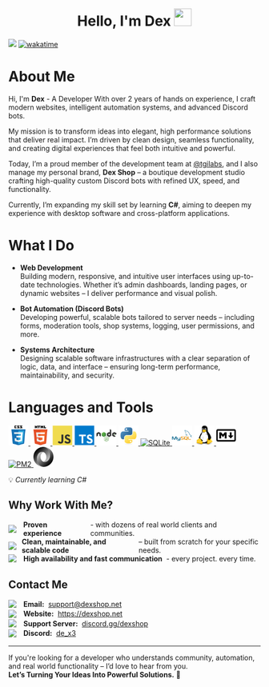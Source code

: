 <h1 align="center">
  Hello, I'm Dex <img src="https://em-content.zobj.net/source/microsoft-teams/337/waving-hand_1f44b.png" width="35" height="35"/>
</h1>

![](https://komarev.com/ghpvc/?username=ddex3&color=blue)
[![wakatime](https://wakatime.com/badge/user/3b29f40f-cbd7-4a46-81e8-eedf6c6e349b.svg)](https://wakatime.com/@3b29f40f-cbd7-4a46-81e8-eedf6c6e349b)

# About Me

Hi, I'm **Dex** - A Developer With over 2 years of hands on experience, I craft modern websites, intelligent automation systems, and advanced Discord bots.

My mission is to transform ideas into elegant, high performance solutions that deliver real impact. I’m driven by clean design, seamless functionality, and creating digital experiences that feel both intuitive and powerful.

Today, I’m a proud member of the development team at [@tgilabs](https://github.com/tgilabs), and I also manage my personal brand, **Dex Shop** – a boutique development studio crafting high-quality custom Discord bots with refined UX, speed, and functionality.

Currently, I’m expanding my skill set by learning **C#**, aiming to deepen my experience with desktop software and cross-platform applications.

#  What I Do
- **Web Development**  
  Building modern, responsive, and intuitive user interfaces using up-to-date technologies. Whether it’s admin dashboards, landing pages, or dynamic websites – I deliver performance and visual polish.

- **Bot Automation (Discord Bots)**  
  Developing powerful, scalable bots tailored to server needs – including forms, moderation tools, shop systems, logging, user permissions, and more.

- **Systems Architecture**  
  Designing scalable software infrastructures with a clear separation of logic, data, and interface – ensuring long-term performance, maintainability, and security.



# Languages and Tools
<p align="left">
  <a href="https://www.w3schools.com/css/" target="_blank" rel="noreferrer">
    <img src="https://raw.githubusercontent.com/devicons/devicon/master/icons/css3/css3-original-wordmark.svg" alt="CSS3" width="40" height="40"/>
  </a>
  <a href="https://www.w3.org/html/" target="_blank" rel="noreferrer">
    <img src="https://raw.githubusercontent.com/devicons/devicon/master/icons/html5/html5-original-wordmark.svg" alt="HTML5" width="40" height="40"/>
  </a>
  <a href="https://developer.mozilla.org/en-US/docs/Web/JavaScript" target="_blank" rel="noreferrer">
    <img src="https://raw.githubusercontent.com/devicons/devicon/master/icons/javascript/javascript-original.svg" alt="JavaScript" width="40" height="40"/>
  </a>
  <a href="https://www.typescriptlang.org/" target="_blank" rel="noreferrer">
    <img src="https://raw.githubusercontent.com/devicons/devicon/master/icons/typescript/typescript-original.svg" alt="TypeScript" width="40" height="40"/>
  </a>
  <a href="https://nodejs.org" target="_blank" rel="noreferrer">
    <img src="https://raw.githubusercontent.com/devicons/devicon/master/icons/nodejs/nodejs-original-wordmark.svg" alt="Node.js" width="40" height="40"/>
  </a>
  <a href="https://www.python.org" target="_blank" rel="noreferrer">
    <img src="https://raw.githubusercontent.com/devicons/devicon/master/icons/python/python-original.svg" alt="Python" width="40" height="40"/>
  </a>
  <a href="https://www.sqlite.org/" target="_blank" rel="noreferrer">
    <img src="https://www.vectorlogo.zone/logos/sqlite/sqlite-icon.svg" alt="SQLite" width="40" height="40"/>
  </a>
  <a href="https://www.mysql.com/" target="_blank" rel="noreferrer">
    <img src="https://raw.githubusercontent.com/devicons/devicon/master/icons/mysql/mysql-original-wordmark.svg" alt="MySQL" width="40" height="40"/>
  </a>
  <a href="https://www.linux.org/" target="_blank" rel="noreferrer">
    <img src="https://raw.githubusercontent.com/devicons/devicon/master/icons/linux/linux-original.svg" alt="Linux" width="40" height="40"/>
  </a>
  <a href="https://en.wikipedia.org/wiki/Markdown" target="_blank" rel="noreferrer">
    <img src="https://raw.githubusercontent.com/devicons/devicon/master/icons/markdown/markdown-original.svg" alt="Markdown" width="40" height="40"/>
  </a>
  <a href="https://pm2.keymetrics.io/" target="_blank" rel="noreferrer">
    <img src="https://pm2.io/img/runtime/runtime-black.png" alt="PM2" width="70" height="30"/>
  </a>
  <a href="https://www.json.org/" target="_blank" rel="noreferrer">
    <img src="https://raw.githubusercontent.com/github/explore/main/topics/json/json.png" alt="JSON" width="40" height="40"/>
  </a>

</p>


💡 *Currently learning C#*


## Why Work With Me?

<p align="left">
  <span style="display: inline-flex; align-items: center; gap: 8px;">
    <img src="https://img.icons8.com/fluency/48/checked.png" width="22" />
    <b>Proven experience</b> - with dozens of real world clients and communities.
  </span><br>
  <span style="display: inline-flex; align-items: center; gap: 8px;">
    <img src="https://img.icons8.com/fluency/48/checked.png" width="22" />
    <b>Clean, maintainable, and scalable code</b> – built from scratch for your specific needs.
  </span><br>
  <span style="display: inline-flex; align-items: center; gap: 8px;">
    <img src="https://img.icons8.com/fluency/48/checked.png" width="22" />
    <b>High availability and fast communication</b> - every project. every time.
  </span>
</p>

## Contact Me

<p align="left">
  <span style="display: inline-flex; align-items: center; gap: 8px;">
    <img src="https://img.icons8.com/fluency/48/circled-envelope.png" width="22" />
    <b>Email:</b> <a href="mailto:support@dexshop.net" target="_blank">support@dexshop.net</a>
  </span><br>
  <span style="display: inline-flex; align-items: center; gap: 8px;">
    <img src="https://img.icons8.com/fluency/48/domain.png" width="22" />
    <b>Website:</b> <a href="https://dexshop.net" target="_blank">https://dexshop.net</a>
  </span><br>
  <span style="display: inline-flex; align-items: center; gap: 8px;">
    <img src="https://img.icons8.com/fluency/48/customer-support.png" width="22" />
    <b>Support Server:</b> <a href="https://discord.gg/dexshop" target="_blank">discord.gg/dexshop</a>
  </span><br>
  <span style="display: inline-flex; align-items: center; gap: 8px;">
    <img src="https://img.icons8.com/fluency/48/discord-logo.png" width="22" />
    <b>Discord:</b> <a href="https://discord.com/users/1205256112010698813" target="_blank">de_x3</a>
  </span><br>
</p>

---

If you're looking for a developer who understands community, automation, and real world functionality – I’d love to hear from you.  
**Let’s Turning Your Ideas Into Powerful Solutions.** 🚀
